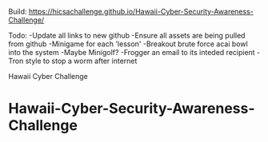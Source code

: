 Build:
https://hicsachallenge.github.io/Hawaii-Cyber-Security-Awareness-Challenge/

Todo:
-Update all links to new github
-Ensure all assets are being pulled from github
-Minigame for each 'lesson'
	-Breakout brute force acai bowl into the system
		-Maybe Minigolf?
	-Frogger an email to its inteded recipient
	-Tron style to stop a worm after internet

Hawaii Cyber Challenge
# Hawaii-Cyber-Security-Awareness-Challenge
